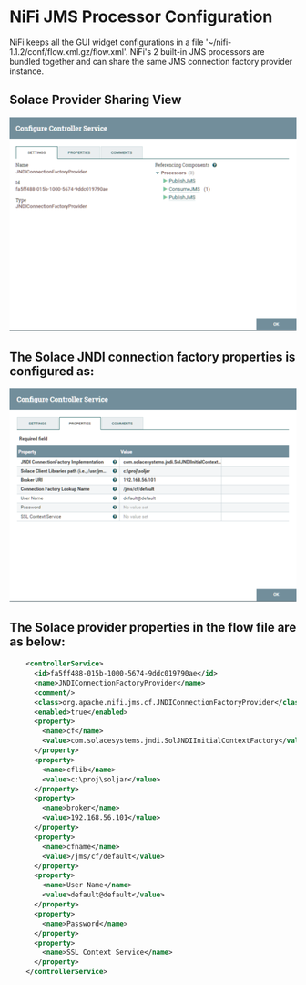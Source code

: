 # NiFi JMS Processor Configuration

NiFi keeps all the GUI widget configurations in a file '~/nifi-1.1.2/conf/flow.xml.gz/flow.xml'. NiFi's 2 built-in JMS processors are bundled together and can share the same JMS connection factory provider instance.

## Solace Provider Sharing View
![Provider Sharing](/resources/providerSetting.png)

## The Solace JNDI connection factory properties is configured as:

![Provider properties](/resources/providerProp.png)

## The Solace provider properties in the flow file are as below:
```xml
    <controllerService>
      <id>fa5ff488-015b-1000-5674-9ddc019790ae</id>
      <name>JNDIConnectionFactoryProvider</name>
      <comment/>
      <class>org.apache.nifi.jms.cf.JNDIConnectionFactoryProvider</class>
      <enabled>true</enabled>
      <property>
        <name>cf</name>
        <value>com.solacesystems.jndi.SolJNDIInitialContextFactory</value>
      </property>
      <property>
        <name>cflib</name>
        <value>c:\proj\soljar</value>
      </property>
      <property>
        <name>broker</name>
        <value>192.168.56.101</value>
      </property>
      <property>
        <name>cfname</name>
        <value>/jms/cf/default</value>
      </property>
      <property>
        <name>User Name</name>
        <value>default@default</value>
      </property>
      <property>
        <name>Password</name>
      </property>
      <property>
        <name>SSL Context Service</name>
      </property>
    </controllerService>
 ```
    
